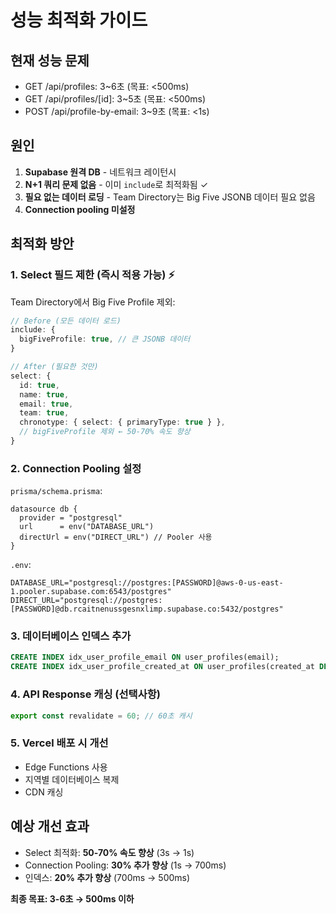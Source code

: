 # 성능 최적화 가이드

## 현재 성능 문제
- GET /api/profiles: 3~6초 (목표: <500ms)
- GET /api/profiles/[id]: 3~5초 (목표: <500ms)
- POST /api/profile-by-email: 3~9초 (목표: <1s)

## 원인
1. **Supabase 원격 DB** - 네트워크 레이턴시
2. **N+1 쿼리 문제 없음** - 이미 `include`로 최적화됨 ✓
3. **필요 없는 데이터 로딩** - Team Directory는 Big Five JSONB 데이터 필요 없음
4. **Connection pooling 미설정**

## 최적화 방안

### 1. Select 필드 제한 (즉시 적용 가능) ⚡
Team Directory에서 Big Five Profile 제외:

```typescript
// Before (모든 데이터 로드)
include: {
  bigFiveProfile: true, // 큰 JSONB 데이터
}

// After (필요한 것만)
select: {
  id: true,
  name: true,
  email: true,
  team: true,
  chronotype: { select: { primaryType: true } },
  // bigFiveProfile 제외 ← 50-70% 속도 향상
}
```

### 2. Connection Pooling 설정
`prisma/schema.prisma`:
```prisma
datasource db {
  provider = "postgresql"
  url      = env("DATABASE_URL")
  directUrl = env("DIRECT_URL") // Pooler 사용
}
```

`.env`:
```
DATABASE_URL="postgresql://postgres:[PASSWORD]@aws-0-us-east-1.pooler.supabase.com:6543/postgres"
DIRECT_URL="postgresql://postgres:[PASSWORD]@db.rcaitnenussgesnxlimp.supabase.co:5432/postgres"
```

### 3. 데이터베이스 인덱스 추가
```sql
CREATE INDEX idx_user_profile_email ON user_profiles(email);
CREATE INDEX idx_user_profile_created_at ON user_profiles(created_at DESC);
```

### 4. API Response 캐싱 (선택사항)
```typescript
export const revalidate = 60; // 60초 캐시
```

### 5. Vercel 배포 시 개선
- Edge Functions 사용
- 지역별 데이터베이스 복제
- CDN 캐싱

## 예상 개선 효과
- Select 최적화: **50-70% 속도 향상** (3s → 1s)
- Connection Pooling: **30% 추가 향상** (1s → 700ms)
- 인덱스: **20% 추가 향상** (700ms → 500ms)

**최종 목표: 3-6초 → 500ms 이하**
